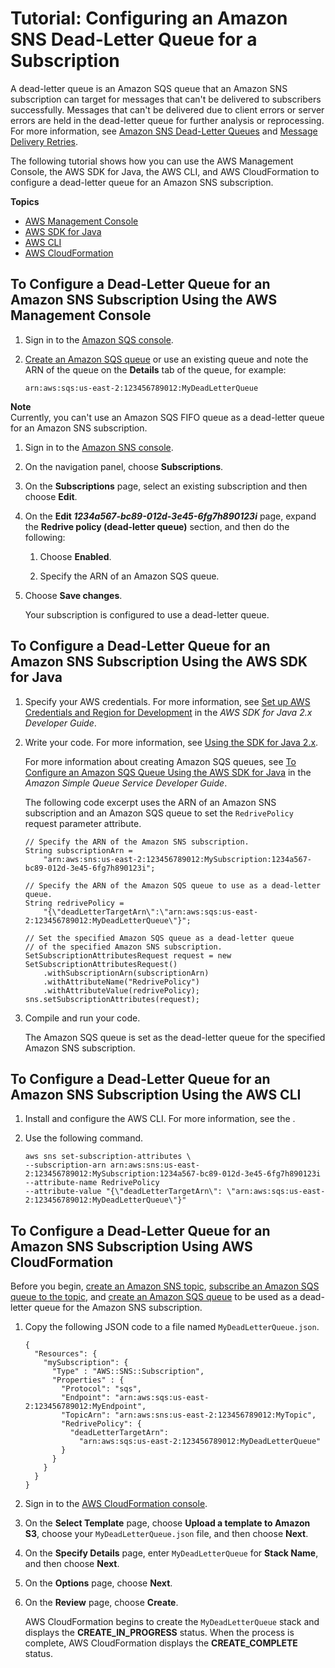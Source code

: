 # Tutorial: Configuring an Amazon SNS Dead\-Letter Queue for a Subscription<a name="sns-configure-dead-letter-queue"></a>

A dead\-letter queue is an Amazon SQS queue that an Amazon SNS subscription can target for messages that can't be delivered to subscribers successfully\. Messages that can't be delivered due to client errors or server errors are held in the dead\-letter queue for further analysis or reprocessing\. For more information, see [Amazon SNS Dead\-Letter Queues](sns-dead-letter-queues.md) and [Message Delivery Retries](sns-message-delivery-retries.md)\.

The following tutorial shows how you can use the AWS Management Console, the AWS SDK for Java, the AWS CLI, and AWS CloudFormation to configure a dead\-letter queue for an Amazon SNS subscription\.

**Topics**
+ [AWS Management Console](#configure-dead-letter-queue-aws-console)
+ [AWS SDK for Java](#configure-dead-letter-queue-aws-java)
+ [AWS CLI](#configure-dead-letter-queue-aws-cli)
+ [AWS CloudFormation](#configure-dead-letter-queue-aws-cloudformation)

## To Configure a Dead\-Letter Queue for an Amazon SNS Subscription Using the AWS Management Console<a name="configure-dead-letter-queue-aws-console"></a>

1. Sign in to the [Amazon SQS console](https://console.aws.amazon.com/sqs/)\.

1. [Create an Amazon SQS queue](https://docs.aws.amazon.com/AWSSimpleQueueService/latest/SQSDeveloperGuide/sqs-create-queue.html) or use an existing queue and note the ARN of the queue on the **Details** tab of the queue, for example:

   ```
   arn:aws:sqs:us-east-2:123456789012:MyDeadLetterQueue
   ```
**Note**  
Currently, you can't use an Amazon SQS FIFO queue as a dead\-letter queue for an Amazon SNS subscription\.

1. Sign in to the [Amazon SNS console](https://console.aws.amazon.com/sns/)\.

1. On the navigation panel, choose **Subscriptions**\.

1. On the **Subscriptions** page, select an existing subscription and then choose **Edit**\.

1. On the **Edit *1234a567\-bc89\-012d\-3e45\-6fg7h890123i*** page, expand the **Redrive policy \(dead\-letter queue\)** section, and then do the following:

   1. Choose **Enabled**\.

   1. Specify the ARN of an Amazon SQS queue\.

1. Choose **Save changes**\.

   Your subscription is configured to use a dead\-letter queue\.

## To Configure a Dead\-Letter Queue for an Amazon SNS Subscription Using the AWS SDK for Java<a name="configure-dead-letter-queue-aws-java"></a>

1. Specify your AWS credentials\. For more information, see [Set up AWS Credentials and Region for Development](https://docs.aws.amazon.com/sdk-for-java/v2/developer-guide/setup-credentials.html) in the *AWS SDK for Java 2\.x Developer Guide*\.

1. Write your code\. For more information, see [Using the SDK for Java 2\.x](https://docs.aws.amazon.com/sdk-for-java/v2/developer-guide/basics.html)\.

   For more information about creating Amazon SQS queues, see [To Configure an Amazon SQS Queue Using the AWS SDK for Java](https://docs.aws.amazon.com/AWSSimpleQueueService/latest/SQSDeveloperGuide/sqs-create-queue.html#create-queue-java) in the *Amazon Simple Queue Service Developer Guide*\.

   The following code excerpt uses the ARN of an Amazon SNS subscription and an Amazon SQS queue to set the `RedrivePolicy` request parameter attribute\.

   ```
   // Specify the ARN of the Amazon SNS subscription.
   String subscriptionArn = 
       "arn:aws:sns:us-east-2:123456789012:MySubscription:1234a567-bc89-012d-3e45-6fg7h890123i";
   
   // Specify the ARN of the Amazon SQS queue to use as a dead-letter queue.
   String redrivePolicy = 
       "{\"deadLetterTargetArn\":\"arn:aws:sqs:us-east-2:123456789012:MyDeadLetterQueue\"}";
   
   // Set the specified Amazon SQS queue as a dead-letter queue 
   // of the specified Amazon SNS subscription.
   SetSubscriptionAttributesRequest request = new SetSubscriptionAttributesRequest()
       .withSubscriptionArn(subscriptionArn)
       .withAttributeName("RedrivePolicy")
       .withAttributeValue(redrivePolicy);
   sns.setSubscriptionAttributes(request);
   ```

1. Compile and run your code\.

   The Amazon SQS queue is set as the dead\-letter queue for the specified Amazon SNS subscription\.

## To Configure a Dead\-Letter Queue for an Amazon SNS Subscription Using the AWS CLI<a name="configure-dead-letter-queue-aws-cli"></a>

1. Install and configure the AWS CLI\. For more information, see the []()\.

1. Use the following command\.

   ```
   aws sns set-subscription-attributes \
   --subscription-arn arn:aws:sns:us-east-2:123456789012:MySubscription:1234a567-bc89-012d-3e45-6fg7h890123i
   --attribute-name RedrivePolicy
   --attribute-value "{\"deadLetterTargetArn\": \"arn:aws:sqs:us-east-2:123456789012:MyDeadLetterQueue\"}"
   ```

## To Configure a Dead\-Letter Queue for an Amazon SNS Subscription Using AWS CloudFormation<a name="configure-dead-letter-queue-aws-cloudformation"></a>

Before you begin, [create an Amazon SNS topic](sns-tutorial-create-topic.md), [subscribe an Amazon SQS queue to the topic](sns-sqs-as-subscriber.md), and [create an Amazon SQS queue](https://docs.aws.amazon.com/AWSSimpleQueueService/latest/SQSDeveloperGuide/sqs-create-queue.html) to be used as a dead\-letter queue for the Amazon SNS subscription\.

1. Copy the following JSON code to a file named `MyDeadLetterQueue.json`\.

   ```
   {
     "Resources": {
       "mySubscription": {
         "Type" : "AWS::SNS::Subscription",
         "Properties" : {
           "Protocol": "sqs",
           "Endpoint": "arn:aws:sqs:us-east-2:123456789012:MyEndpoint",
           "TopicArn": "arn:aws:sns:us-east-2:123456789012:MyTopic",
           "RedrivePolicy": {
             "deadLetterTargetArn":
               "arn:aws:sqs:us-east-2:123456789012:MyDeadLetterQueue"
           }
         }
       }
     }
   }
   ```

1. Sign in to the [AWS CloudFormation console](https://console.aws.amazon.com/cloudformation/)\.

1. On the **Select Template** page, choose **Upload a template to Amazon S3**, choose your `MyDeadLetterQueue.json` file, and then choose **Next**\. 

1. On the **Specify Details** page, enter `MyDeadLetterQueue` for **Stack Name**, and then choose **Next**\. 

1. On the **Options** page, choose **Next**\.

1. On the **Review** page, choose **Create**\.

   AWS CloudFormation begins to create the `MyDeadLetterQueue` stack and displays the **CREATE\_IN\_PROGRESS** status\. When the process is complete, AWS CloudFormation displays the **CREATE\_COMPLETE** status\.